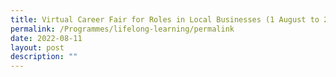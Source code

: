 ```yaml
---
title: Virtual Career Fair for Roles in Local Businesses (1 August to 22 August)
permalink: /Programmes/lifelong-learning/permalink
date: 2022-08-11
layout: post
description: ""
---
```

